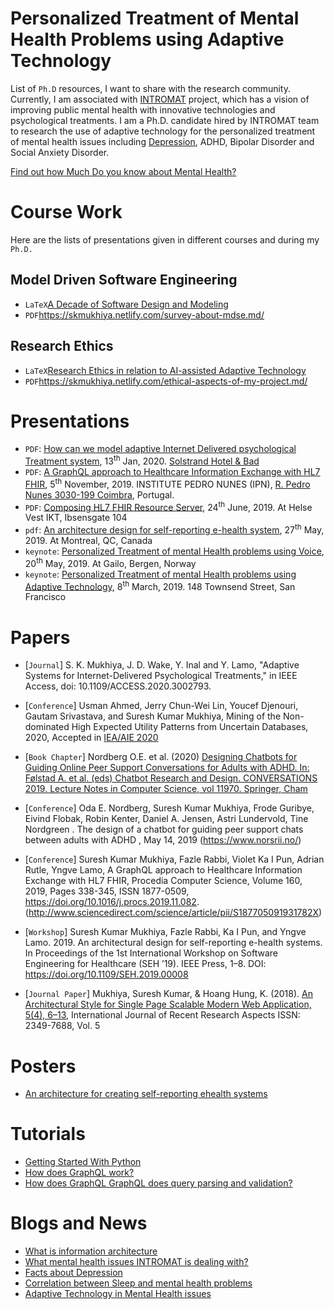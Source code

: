 # Personalized Treatment of Mental Health Problems using Adaptive Technology

List of `Ph.D` resources, I want to share with the research community. Currently, I am associated with [INTROMAT](http://intromat.no/) project, which has a vision of improving public mental health with innovative technologies and psychological treatments. I am a Ph.D. candidate hired by INTROMAT team to research the use of adaptive technology for the personalized treatment of mental health issues including [Depression](https://www.skmukhiya.com.np/category/mental-health/depression/), ADHD, Bipolar Disorder and Social Anxiety Disorder.

[Find out how Much Do you know about Mental Health?](https://skmukhiya.netlify.com/mentalHealthQuiz)

# Course Work

Here are the lists of presentations given in different courses and during my `Ph.D.`

## Model Driven Software Engineering

- `LaTeX`[A Decade of Software Design and Modeling
  ](https://github.com/sureshHARDIYA/phd-resources/tree/master/presentations/MDSE)
- `PDF`https://skmukhiya.netlify.com/survey-about-mdse.md/

## Research Ethics

- `LaTeX`[Research Ethics in relation to AI-assisted Adaptive Technology
  ](https://github.com/sureshHARDIYA/phd-resources/tree/master/presentations/Research%20Ethics)
- `PDF`https://skmukhiya.netlify.com/ethical-aspects-of-my-project.md/

# Presentations

- `PDF`: [How can we model adaptive Internet Delivered psychological Treatment system](https://github.com/sureshHARDIYA/phd-resources/tree/master/presentations/Solstrand%20), 13<sup>th</sup> Jan, 2020. [Solstrand Hotel & Bad](https://solstrand.com/no)
- `PDF`: [A GraphQL approach to Healthcare Information Exchange with HL7 FHIR](https://github.com/sureshHARDIYA/phd-resources/blob/master/presentations/ICTH%202019/ICTH_2019_Conference.pdf), 5<sup>th</sup> November, 2019. INSTITUTE PEDRO NUNES (IPN), [R. Pedro Nunes 3030-199 Coimbra](https://www.ipn.pt/), Portugal.
- `PDF`: [Composing HL7 FHIR Resource Server](https://github.com/sureshHARDIYA/phd-resources/tree/master/presentations/HelseVestIKT), 24<sup>th</sup> June, 2019. At Helse Vest IKT, Ibsensgate 104
- `pdf`: [An architecture design for self-reporting e-health system](https://github.com/sureshHARDIYA/phd-resources/tree/master/presentations/SEH), 27<sup>th</sup> May, 2019. At Montreal, QC, Canada
- `keynote`: [Personalized Treatment of mental Health problems using Voice](https://github.com/sureshHARDIYA/phd-resources/tree/master/presentations/GailoProposal), 20<sup>th</sup> May, 2019. At Gailo, Bergen, Norway
- `keynote`: [Personalized Treatment of mental Health problems using Adaptive Technology](https://github.com/sureshHARDIYA/phd-resources/tree/master/presentations/SanFrancisco), 8<sup>th</sup> March, 2019. 148 Townsend Street, San Francisco

# Papers

- [`Journal`] S. K. Mukhiya, J. D. Wake, Y. Inal and Y. Lamo, "Adaptive Systems for Internet-Delivered Psychological Treatments," in IEEE Access, doi: 10.1109/ACCESS.2020.3002793.

- [`Conference`] Usman Ahmed, Jerry Chun-Wei Lin, Youcef Djenouri, Gautam Srivastava, and Suresh Kumar Mukhiya, Mining of the Non-dominated High Expected Utility Patterns from Uncertain Databases, 2020, Accepted in [IEA/AIE 2020](https://jsasaki3.wixsite.com/ieaaie2020)

- [`Book Chapter`] Nordberg O.E. et al. (2020) [Designing Chatbots for Guiding Online Peer Support Conversations for Adults with ADHD. In: Følstad A. et al. (eds) Chatbot Research and Design. CONVERSATIONS 2019. Lecture Notes in Computer Science, vol 11970. Springer, Cham](https://link.springer.com/chapter/10.1007/978-3-030-39540-7_8)

- [`Conference`] Oda E. Nordberg, Suresh Kumar Mukhiya, Frode Guribye, Eivind Flobak, Robin Kenter, Daniel A. Jensen, Astri Lundervold, Tine Nordgreen . The design of a chatbot for guiding peer support chats between adults with ADHD , May 14, 2019 (https://www.norsrii.no/)

- [`Conference`] Suresh Kumar Mukhiya, Fazle Rabbi, Violet Ka I Pun, Adrian Rutle, Yngve Lamo, A GraphQL approach to Healthcare Information Exchange with HL7 FHIR, Procedia Computer Science, Volume 160, 2019, Pages 338-345, ISSN 1877-0509, https://doi.org/10.1016/j.procs.2019.11.082. (http://www.sciencedirect.com/science/article/pii/S187705091931782X)

- [`Workshop`] Suresh Kumar Mukhiya, Fazle Rabbi, Ka I Pun, and Yngve Lamo. 2019. An architectural design for self-reporting e-health systems. In Proceedings of the 1st International Workshop on Software Engineering for Healthcare (SEH ’19). IEEE Press, 1–8. DOI: https://doi.org/10.1109/SEH.2019.00008

- [`Journal Paper`] Mukhiya, Suresh Kumar, & Hoang Hung, K. (2018). [An Architectural Style for Single Page Scalable Modern Web Application, 5(4), 6–13](https://www.ijrra.net/Vol5issue4/IJRRA-05-04-02.pdf), International Journal of Recent Research Aspects ISSN: 2349-7688, Vol. 5

# Posters

- [An architecture for creating self-reporting ehealth systems](https://github.com/sureshHARDIYA/phd-resources/tree/master/Posters/Workshop%20at%20HVl)

# Tutorials

- [Getting Started With Python](https://medium.com/@dr_code_skm/getting-started-with-machine-learning-with-python-part-1-83450a4a6b48)
- [How does GraphQL work?](https://skmukhiya.netlify.com/how-does-graphql-work/)
- [How does GraphQL GraphQL does query parsing and validation?](https://skmukhiya.netlify.com/how-does-graphql-work/)

# Blogs and News

- [What is information architecture](https://skmukhiya.netlify.com/theory-about-information-architecture)
- [What mental health issues INTROMAT is dealing with?](https://www.skmukhiya.com.np/what-are-the-mental-health-conditions-we-are-referring-here/)
- [Facts about Depression](https://www.skmukhiya.com.np/depression/)
- [Correlation between Sleep and mental health problems](https://www.skmukhiya.com.np/correlation-between-sleep-and-mental-health-problems/)
- [Adaptive Technology in Mental Health issues](https://www.skmukhiya.com.np/adaptive-technology-in-mental-health/)
